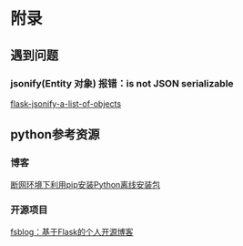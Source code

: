 # 附录

## 遇到问题

### jsonify(Entity 对象) 报错：is not JSON serializable

[flask-jsonify-a-list-of-objects](https://stackoverflow.com/questions/21411497/flask-jsonify-a-list-of-objects)

## python参考资源

### 博客

[断网环境下利用pip安装Python离线安装包](https://www.cnblogs.com/michael-xiang/p/5690746.html)

### 开源项目

[fsblog：基于Flask的个人开源博客](https://gitee.com/megadata/fsblog)
